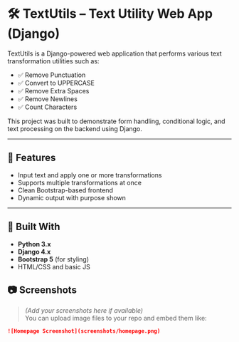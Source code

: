 # 🛠️ TextUtils – Text Utility Web App (Django)

TextUtils is a Django-powered web application that performs various text transformation utilities such as:
- ✅ Remove Punctuation
- ✅ Convert to UPPERCASE
- ✅ Remove Extra Spaces
- ✅ Remove Newlines
- ✅ Count Characters

This project was built to demonstrate form handling, conditional logic, and text processing on the backend using Django.

---

## 🚀 Features

- Input text and apply one or more transformations
- Supports multiple transformations at once
- Clean Bootstrap-based frontend
- Dynamic output with purpose shown

---

## 🧰 Built With

- **Python 3.x**
- **Django 4.x**
- **Bootstrap 5** (for styling)
- HTML/CSS and basic JS


## 📷 Screenshots

> _(Add your screenshots here if available)_  
You can upload image files to your repo and embed them like:
```markdown
![Homepage Screenshot](screenshots/homepage.png)


